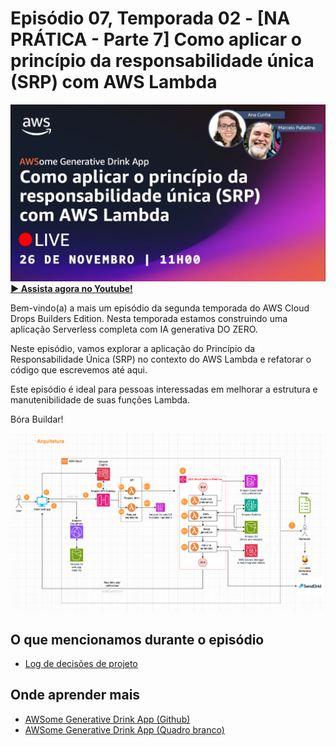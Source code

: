 # Episódio 07, Temporada 02 - [NA PRÁTICA - Parte 7] Como aplicar o princípio da responsabilidade única (SRP) com AWS Lambda

[![YouTube video thumbnail](./thumb.jpg)](https://bit.ly/cdbe-s02e07)
**[&#x25b6; Assista agora no Youtube!](https://bit.ly/cdbe-s02e07)**

Bem-vindo(a) a mais um episódio da segunda temporada do AWS Cloud Drops Builders Edition. Nesta temporada estamos construindo uma aplicação Serverless completa com IA generativa DO ZERO. 

Neste episódio, vamos explorar a aplicação do Princípio da Responsabilidade Única (SRP) no contexto do AWS Lambda e refatorar o código que escrevemos até aqui. 

Este episódio é ideal para pessoas interessadas em melhorar a estrutura e manutenibilidade de suas funções Lambda.

Bóra Buildar!

![Software Architecture](../../images/architecture%20s02.png)

## O que mencionamos durante o episódio

- [Log de decisões de projeto](../../decision%20log/s02/README.md)

## Onde aprender mais

- [AWSome Generative Drink App (Github)](https://bit.ly/awsome-generative-drink-app)
- [AWSome Generative Drink App (Quadro branco)](https://bit.ly/cdbe-s02-wb)